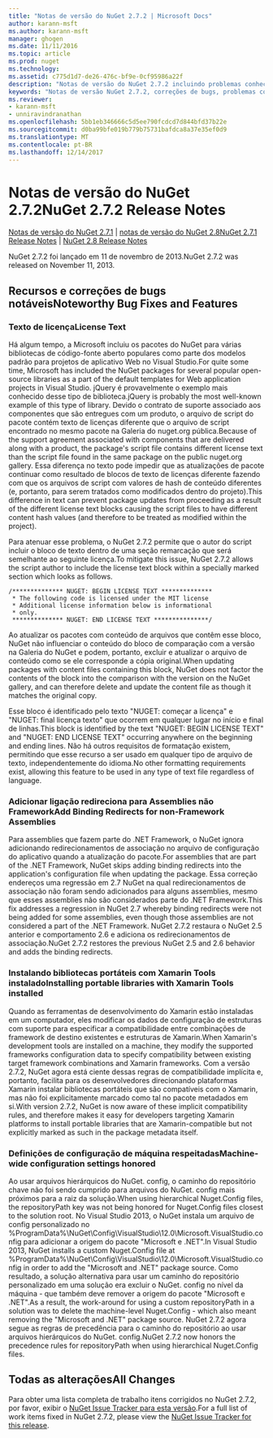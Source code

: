 ```yaml
---
title: "Notas de versão do NuGet 2.7.2 | Microsoft Docs"
author: karann-msft
ms.author: karann-msft
manager: ghogen
ms.date: 11/11/2016
ms.topic: article
ms.prod: nuget
ms.technology: 
ms.assetid: c775d1d7-de26-476c-bf9e-0cf95986a22f
description: "Notas de versão do NuGet 2.7.2 incluindo problemas conhecidos, correções de bug, recursos adicionados e DCRs."
keywords: "Notas de versão NuGet 2.7.2, correções de bugs, problemas conhecidos, adicionaram recursos, DCRs"
ms.reviewer:
- karann-msft
- unniravindranathan
ms.openlocfilehash: 5bb1eb346666c5d5ee790fcdcd7d844bfd37b22e
ms.sourcegitcommit: d0ba99bfe019b779b75731bafdca8a37e35ef0d9
ms.translationtype: MT
ms.contentlocale: pt-BR
ms.lasthandoff: 12/14/2017
---
```

# <a name="nuget-272-release-notes"></a><span data-ttu-id="e11d7-104">Notas de versão do NuGet 2.7.2</span><span class="sxs-lookup"><span data-stu-id="e11d7-104">NuGet 2.7.2 Release Notes</span></span>

<span data-ttu-id="e11d7-105">[Notas de versão do NuGet 2.7.1](../release-notes/nuget-2.7.1.md) | [notas de versão do NuGet 2.8](../release-notes/nuget-2.8.md)</span><span class="sxs-lookup"><span data-stu-id="e11d7-105">[NuGet 2.7.1 Release Notes](../release-notes/nuget-2.7.1.md) | [NuGet 2.8 Release Notes](../release-notes/nuget-2.8.md)</span></span>

<span data-ttu-id="e11d7-106">NuGet 2.7.2 foi lançado em 11 de novembro de 2013.</span><span class="sxs-lookup"><span data-stu-id="e11d7-106">NuGet 2.7.2 was released on November 11, 2013.</span></span>

## <a name="noteworthy-bug-fixes-and-features"></a><span data-ttu-id="e11d7-107">Recursos e correções de bugs notáveis</span><span class="sxs-lookup"><span data-stu-id="e11d7-107">Noteworthy Bug Fixes and Features</span></span>

### <a name="license-text"></a><span data-ttu-id="e11d7-108">Texto de licença</span><span class="sxs-lookup"><span data-stu-id="e11d7-108">License Text</span></span>
<span data-ttu-id="e11d7-109">Há algum tempo, a Microsoft incluiu os pacotes do NuGet para várias bibliotecas de código-fonte aberto populares como parte dos modelos padrão para projetos de aplicativo Web no Visual Studio.</span><span class="sxs-lookup"><span data-stu-id="e11d7-109">For quite some time, Microsoft has included the NuGet packages for several popular open-source libraries as a part of the default templates for Web application projects in Visual Studio.</span></span> <span data-ttu-id="e11d7-110">jQuery é provavelmente o exemplo mais conhecido desse tipo de biblioteca.</span><span class="sxs-lookup"><span data-stu-id="e11d7-110">jQuery is probably the most well-known example of this type of library.</span></span> <span data-ttu-id="e11d7-111">Devido o contrato de suporte associado aos componentes que são entregues com um produto, o arquivo de script do pacote contém texto de licenças diferente que o arquivo de script encontrado no mesmo pacote na Galeria do nuget.org pública.</span><span class="sxs-lookup"><span data-stu-id="e11d7-111">Because of the support agreement associated with components that are delivered along with a product, the package's script file contains different license text than the script file found in the same package on the public nuget.org gallery.</span></span> <span data-ttu-id="e11d7-112">Essa diferença no texto pode impedir que as atualizações de pacote continuar como resultado de blocos de texto de licenças diferente fazendo com que os arquivos de script com valores de hash de conteúdo diferentes (e, portanto, para serem tratados como modificados dentro do projeto).</span><span class="sxs-lookup"><span data-stu-id="e11d7-112">This difference in text can prevent package updates from proceeding as a result of the different license text blocks causing the script files to have different content hash values (and therefore to be treated as modified within the project).</span></span>

<span data-ttu-id="e11d7-113">Para atenuar esse problema, o NuGet 2.7.2 permite que o autor do script incluir o bloco de texto dentro de uma seção remarcação que será semelhante ao seguinte licença.</span><span class="sxs-lookup"><span data-stu-id="e11d7-113">To mitigate this issue, NuGet 2.7.2 allows the script author to include the license text block within a specially marked section which looks as follows.</span></span>

    /************** NUGET: BEGIN LICENSE TEXT **************
     * The following code is licensed under the MIT license
     * Additional license information below is informational
     * only.
     ************** NUGET: END LICENSE TEXT ***************/

<span data-ttu-id="e11d7-114">Ao atualizar os pacotes com conteúdo de arquivos que contêm esse bloco, NuGet não influenciar o conteúdo do bloco de comparação com a versão na Galeria do NuGet e podem, portanto, excluir e atualizar o arquivo de conteúdo como se ele corresponde a cópia original.</span><span class="sxs-lookup"><span data-stu-id="e11d7-114">When updating packages with content files containing this block, NuGet does not factor the contents of the block into the comparison with the version on the NuGet gallery, and can therefore delete and update the content file as though it matches the original copy.</span></span>

<span data-ttu-id="e11d7-115">Esse bloco é identificado pelo texto "NUGET: começar a licença" e "NUGET: final licença texto" que ocorrem em qualquer lugar no início e final de linhas.</span><span class="sxs-lookup"><span data-stu-id="e11d7-115">This block is identified by the text "NUGET: BEGIN LICENSE TEXT" and "NUGET: END LICENSE TEXT" occurring anywhere on the beginning and ending lines.</span></span>  <span data-ttu-id="e11d7-116">Não há outros requisitos de formatação existem, permitindo que esse recurso a ser usado em qualquer tipo de arquivo de texto, independentemente do idioma.</span><span class="sxs-lookup"><span data-stu-id="e11d7-116">No other formatting requirements exist, allowing this feature to be used in any type of text file regardless of language.</span></span>

### <a name="add-binding-redirects-for-non-framework-assemblies"></a><span data-ttu-id="e11d7-117">Adicionar ligação redireciona para Assemblies não Framework</span><span class="sxs-lookup"><span data-stu-id="e11d7-117">Add Binding Redirects for non-Framework Assemblies</span></span>
<span data-ttu-id="e11d7-118">Para assemblies que fazem parte do .NET Framework, o NuGet ignora adicionando redirecionamentos de associação no arquivo de configuração do aplicativo quando a atualização do pacote.</span><span class="sxs-lookup"><span data-stu-id="e11d7-118">For assemblies that are part of the .NET Framework, NuGet skips adding binding redirects into the application's configuration file when updating the package.</span></span> <span data-ttu-id="e11d7-119">Essa correção endereços uma regressão em 2.7 NuGet na qual redirecionamentos de associação não foram sendo adicionados para alguns assemblies, mesmo que esses assemblies não são considerados parte do .NET Framework.</span><span class="sxs-lookup"><span data-stu-id="e11d7-119">This fix addresses a regression in NuGet 2.7 whereby binding redirects were not being added for some assemblies, even though those assemblies are not considered a part of the .NET Framework.</span></span> <span data-ttu-id="e11d7-120">NuGet 2.7.2 restaura o NuGet 2.5 anterior e comportamento 2.6 e adiciona os redirecionamentos de associação.</span><span class="sxs-lookup"><span data-stu-id="e11d7-120">NuGet 2.7.2 restores the previous NuGet 2.5 and 2.6 behavior and adds the binding redirects.</span></span>

### <a name="installing-portable-libraries-with-xamarin-tools-installed"></a><span data-ttu-id="e11d7-121">Instalando bibliotecas portáteis com Xamarin Tools instalado</span><span class="sxs-lookup"><span data-stu-id="e11d7-121">Installing portable libraries with Xamarin Tools installed</span></span>
<span data-ttu-id="e11d7-122">Quando as ferramentas de desenvolvimento do Xamarin estão instaladas em um computador, eles modificar os dados de configuração de estruturas com suporte para especificar a compatibilidade entre combinações de framework de destino existentes e estruturas de Xamarin.</span><span class="sxs-lookup"><span data-stu-id="e11d7-122">When Xamarin's development tools are installed on a machine, they modify the supported frameworks configuration data to specify compatibility between existing target framework combinations and Xamarin frameworks.</span></span> <span data-ttu-id="e11d7-123">Com a versão 2.7.2, NuGet agora está ciente dessas regras de compatibilidade implícita e, portanto, facilita para os desenvolvedores direcionando plataformas Xamarin instalar bibliotecas portáteis que são compatíveis com o Xamarin, mas não foi explicitamente marcado como tal no pacote metadados em si.</span><span class="sxs-lookup"><span data-stu-id="e11d7-123">With version 2.7.2, NuGet is now aware of these implicit compatibility rules, and therefore makes it easy for developers targeting Xamarin platforms to install portable libraries that are Xamarin-compatible but not explicitly marked as such in the package metadata itself.</span></span>

### <a name="machine-wide-configuration-settings-honored"></a><span data-ttu-id="e11d7-124">Definições de configuração de máquina respeitadas</span><span class="sxs-lookup"><span data-stu-id="e11d7-124">Machine-wide configuration settings honored</span></span>
<span data-ttu-id="e11d7-125">Ao usar arquivos hierárquicos do NuGet. config, o caminho do repositório chave não foi sendo cumprido para arquivos do NuGet. config mais próximos para a raiz da solução.</span><span class="sxs-lookup"><span data-stu-id="e11d7-125">When using hierarchical Nuget.Config files, the repositoryPath key was not being honored for Nuget.Config files closest to the solution root.</span></span> <span data-ttu-id="e11d7-126">No Visual Studio 2013, o NuGet instala um arquivo de config personalizado no %ProgramData%\NuGet\Config\VisualStudio\12.0\Microsoft.VisualStudio.config para adicionar a origem do pacote "Microsoft e .NET".</span><span class="sxs-lookup"><span data-stu-id="e11d7-126">In Visual Studio 2013, NuGet installs a custom Nuget.Config file at %ProgramData%\NuGet\Config\VisualStudio\12.0\Microsoft.VisualStudio.config in order to add the "Microsoft and .NET" package source.</span></span> <span data-ttu-id="e11d7-127">Como resultado, a solução alternativa para usar um caminho do repositório personalizado em uma solução era excluir o NuGet. config no nível da máquina - que também deve remover a origem do pacote "Microsoft e .NET".</span><span class="sxs-lookup"><span data-stu-id="e11d7-127">As a result, the work-around for using a custom repositoryPath in a solution was to delete the machine-level Nuget.Config - which also meant removing the "Microsoft and .NET" package source.</span></span> <span data-ttu-id="e11d7-128">NuGet 2.7.2 agora segue as regras de precedência para o caminho do repositório ao usar arquivos hierárquicos do NuGet. config.</span><span class="sxs-lookup"><span data-stu-id="e11d7-128">NuGet 2.7.2 now honors the precedence rules for repositoryPath when using hierarchical Nuget.Config files.</span></span>

## <a name="all-changes"></a><span data-ttu-id="e11d7-129">Todas as alterações</span><span class="sxs-lookup"><span data-stu-id="e11d7-129">All Changes</span></span>
<span data-ttu-id="e11d7-130">Para obter uma lista completa de trabalho itens corrigidos no NuGet 2.7.2, por favor, exibir o [NuGet Issue Tracker para esta versão](https://nuget.codeplex.com/workitem/list/advanced?keyword=&status=All&type=All&priority=All&release=NuGet%202.7.2&assignedTo=All&component=All&sortField=LastUpdatedDate&sortDirection=Descending&page=0&reasonClosed=Fixed).</span><span class="sxs-lookup"><span data-stu-id="e11d7-130">For a full list of work items fixed in NuGet 2.7.2, please view the [NuGet Issue Tracker for this release](https://nuget.codeplex.com/workitem/list/advanced?keyword=&status=All&type=All&priority=All&release=NuGet%202.7.2&assignedTo=All&component=All&sortField=LastUpdatedDate&sortDirection=Descending&page=0&reasonClosed=Fixed).</span></span>
